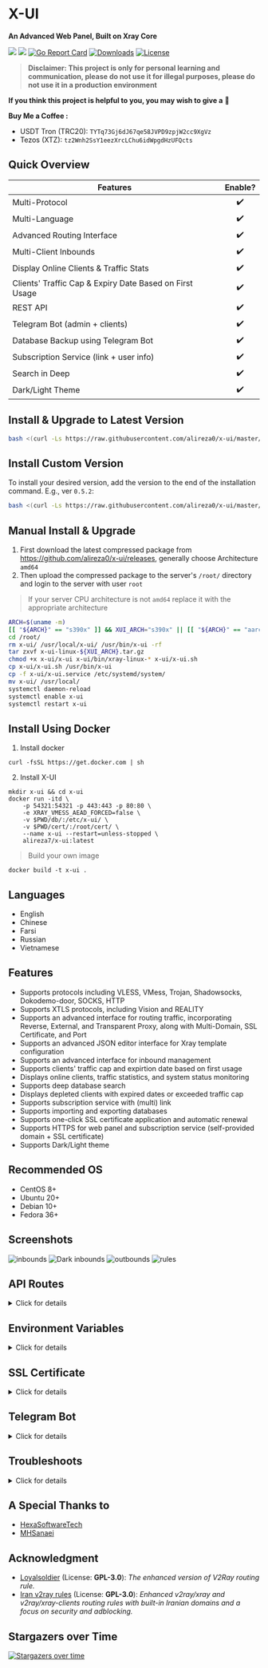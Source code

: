 # X-UI
**An Advanced Web Panel, Built on Xray Core**

![](https://img.shields.io/github/v/release/alireza0/x-ui.svg)
![](https://img.shields.io/docker/pulls/alireza7/x-ui.svg)
[![Go Report Card](https://goreportcard.com/badge/github.com/alireza0/x-ui)](https://goreportcard.com/report/github.com/alireza0/x-ui)
[![Downloads](https://img.shields.io/github/downloads/alireza0/x-ui/total.svg)](https://img.shields.io/github/downloads/alireza0/x-ui/total.svg)
[![License](https://img.shields.io/badge/license-GPL%20V3-blue.svg?longCache=true)](https://www.gnu.org/licenses/gpl-3.0.en.html)

> **Disclaimer: This project is only for personal learning and communication, please do not use it for illegal purposes, please do not use it in a production environment**


**If you think this project is helpful to you, you may wish to give a** :star2:

**Buy Me a Coffee :**

- USDT Tron (TRC20): `TYTq73Gj6dJ67qe58JVPD9zpjW2cc9XgVz`
- Tezos (XTZ):
`tz2Wnh2SsY1eezXrcLChu6idWpgdHzUFQcts`


## Quick Overview
| Features                               |      Enable?       |
| -------------------------------------- | :----------------: |
| Multi-Protocol                         | :heavy_check_mark: |
| Multi-Language                         | :heavy_check_mark: |
| Advanced Routing Interface             | :heavy_check_mark: |
| Multi-Client Inbounds                  | :heavy_check_mark: |
| Display Online Clients & Traffic Stats | :heavy_check_mark: |
| Clients' Traffic Cap & Expiry Date Based on First Usage                               | :heavy_check_mark: |
| REST API                               | :heavy_check_mark: |
| Telegram Bot (admin + clients)         | :heavy_check_mark: |
| Database Backup using Telegram Bot     | :heavy_check_mark: |
| Subscription Service (link + user info)| :heavy_check_mark: |
| Search in Deep                         | :heavy_check_mark: |
| Dark/Light Theme                       | :heavy_check_mark: |

  
## Install & Upgrade to Latest Version

```sh
bash <(curl -Ls https://raw.githubusercontent.com/alireza0/x-ui/master/install.sh)
```

## Install Custom Version

To install your desired version, add the version to the end of the installation command. E.g., ver `0.5.2`:

```sh
bash <(curl -Ls https://raw.githubusercontent.com/alireza0/x-ui/master/install.sh) 0.5.2
```

## Manual Install & Upgrade

1. First download the latest compressed package from https://github.com/alireza0/x-ui/releases, generally choose Architecture `amd64`
2. Then upload the compressed package to the server's `/root/` directory and login to the server with user `root` 

> If your server CPU architecture is not `amd64` replace it with the appropriate architecture

```sh
ARCH=$(uname -m)
[[ "${ARCH}" == "s390x" ]] && XUI_ARCH="s390x" || [[ "${ARCH}" == "aarch64" || "${ARCH}" == "arm64" ]] && XUI_ARCH="arm64" || XUI_ARCH="amd64"
cd /root/
rm x-ui/ /usr/local/x-ui/ /usr/bin/x-ui -rf
tar zxvf x-ui-linux-${XUI_ARCH}.tar.gz
chmod +x x-ui/x-ui x-ui/bin/xray-linux-* x-ui/x-ui.sh
cp x-ui/x-ui.sh /usr/bin/x-ui
cp -f x-ui/x-ui.service /etc/systemd/system/
mv x-ui/ /usr/local/
systemctl daemon-reload
systemctl enable x-ui
systemctl restart x-ui
```

## Install Using Docker

1. Install docker

```shell
curl -fsSL https://get.docker.com | sh
```

2. Install X-UI

```shell
mkdir x-ui && cd x-ui
docker run -itd \
    -p 54321:54321 -p 443:443 -p 80:80 \
    -e XRAY_VMESS_AEAD_FORCED=false \
    -v $PWD/db/:/etc/x-ui/ \
    -v $PWD/cert/:/root/cert/ \
    --name x-ui --restart=unless-stopped \
    alireza7/x-ui:latest
```

> Build your own image

```shell
docker build -t x-ui .
```

## Languages

- English
- Chinese
- Farsi
- Russian
- Vietnamese

## Features

- Supports protocols including VLESS, VMess, Trojan, Shadowsocks, Dokodemo-door, SOCKS, HTTP
- Supports XTLS protocols, including Vision and REALITY
- Supports an advanced interface for routing traffic, incorporating Reverse, External, and Transparent Proxy, along with Multi-Domain, SSL Certificate, and Port
- Supports an advanced JSON editor interface for Xray template configuration
- Supports an advanced interface for inbound management
- Supports clients' traffic cap and expirtion date based on first usage
- Displays online clients, traffic statistics, and system status monitoring
- Supports deep database search
- Displays depleted clients with expired dates or exceeded traffic cap
- Supports subscription service with (multi) link
- Supports importing and exporting databases
- Supports one-click SSL certificate application and automatic renewal
- Supports HTTPS for web panel and subscription service (self-provided domain + SSL certificate)
- Supports Dark/Light theme

## Recommended OS

- CentOS 8+
- Ubuntu 20+
- Debian 10+
- Fedora 36+

## Screenshots

![inbounds](./media/inbounds.png)
![Dark inbounds](./media/inbounds-dark.png)
![outbounds](./media/outbounds.png)
![rules](./media/rules.png)


## API Routes

<details>
  <summary>Click for details</summary>

### Usage

- `/login` with `PUSH` user data: `{username: '', password: ''}` for login
- `/xui/API/inbounds` base for following actions:

| Method | Path                               | Action                                    |
| :----: | ---------------------------------  | ----------------------------------------- |
| `GET`  | `"/"`                              | Get all inbounds                          |
| `GET`  | `"/get/:id"`                       | Get inbound with inbound.id               |
| `GET`  | `"/createbackup"`                  | Telegram bot sends backup to admins       |
| `POST` | `"/add"`                           | Add inbound                               |
| `POST` | `"/del/:id"`                       | Delete inbound                            |
| `POST` | `"/update/:id"`                    | Update inbound                            |
| `POST` | `"/addClient/"`                    | Add client to inbound                     |
| `POST` | `"/:id/delClient/:clientId"`       | Delete client by clientId\*               |
| `POST` | `"/updateClient/:clientId"`        | Update client by clientId\*               |
| `GET`  | `"/getClientTraffics/:email"`      | Get client's traffic                      |
| `POST` | `"/:id/resetClientTraffic/:email"` | Reset client's traffic                    |
| `POST` | `"/resetAllTraffics"`              | Reset traffics of all inbounds            |
| `POST` | `"/resetAllClientTraffics/:id"`    | Reset inbound clients traffics (-1: all)  |
| `POST` | `"/delDepletedClients/:id"`        | Delete inbound depleted clients (-1: all) |
| `POST` | `"/onlines"`                       | Get online users ( list of emails )       |

\*- The field `clientId` should be filled by:

- `client.id` for VMess and VLESS
- `client.password` for Trojan
- `client.email` for Shadowsocks

</details>

## Environment Variables

<details>
  <summary>Click for details</summary>

### Usage

| Variable       |                      Type                      | Default       |
| -------------- | :--------------------------------------------: | :------------ |
| XUI_LOG_LEVEL  | `"debug"` \| `"info"` \| `"warn"` \| `"error"` | `"info"`      |
| XUI_DEBUG      |                   `boolean`                    | `false`       |
| XUI_BIN_FOLDER |                    `string`                    | `"bin"`       |
| XUI_DB_FOLDER  |                    `string`                    | `"/etc/x-ui"` |

</details>

## SSL Certificate

<details>
  <summary>Click for details</summary>

### Certbot

```bash
snap install core; snap refresh core
snap install --classic certbot
ln -s /snap/bin/certbot /usr/bin/certbot

certbot certonly --standalone --register-unsafely-without-email --non-interactive --agree-tos -d <Your Domain Name>
```

</details>

## Telegram Bot

<details>
  <summary>Click for details</summary>

### Usage

The web panel supports daily traffic notifications, panel login reminders, and other functions through the Telegram (Tg) robot. To use the Tg robot, you need to follow the specific application tutorial. Refer to the [blog](https://coderfan.net/how-to-use-telegram-bot-to-alarm-you-when-someone-login-into-your-vps.html)
to set the robot-related parameters in the panel background, including:

- Tg robot Token
- Tg robot ChatId
- Tg robot cycle runtime, in crontab syntax
- Tg robot Expiration threshold
- Tg robot Traffic threshold
- Tg robot Enable send backup in cycle runtime
- Tg robot Enable CPU usage alarm threshold

Reference syntax:

- 30 \* \* \* \* \* //Notify at the 30s of each point
- 0 \*/10 \* \* \* \* //Notify at the first second of each 10 minutes
- @hourly // hourly notification
- @daily // Daily notification (00:00 in the morning)
- @every 8h // notify every 8 hours

### Features

- Report periodic
- Login notification
- CPU usage threshold notification
- Expiration time and Traffic notifications to report in advance
- Support client report menu if client's telegram ID or user name added to the user's configurations
- Support telegram traffic report searched with UUID (VLESS/VMess) or Password (Trojan) - anonymously
- Menu based bot
- Search clients by email (only admin)
- Check all inbounds
- Check server status
- Check depleted clients
- Receive backup by request and in periodic reports
- Multi language bot
</details>

## Troubleshoots

<details>
  <summary>Click for details</summary>

### Enable Traffic Usage

If you are upgrading from an older version or other forks and find that data traffic usage for clients may not work by default, follow the steps below to enable it:

#### Step 1: Locate the Configuration Section

Find the following section in the config file:

```json
  "policy": {
    "system": {
      // Other policy configurations
    }
  },
```
#### Step 2: Add the Required Configuration

Add the following section just after `"policy": {`:

```json
"levels": {
  "0": {
    "statsUserUplink": true,
    "statsUserDownlink": true
  }
},
```
#### Step 3: Final Configuration

Your final configuration should look like this:

```json
"policy": {
  "levels": {
    "0": {
      "statsUserUplink": true,
      "statsUserDownlink": true
    }
  },
  "system": {
    "statsInboundDownlink": true,
    "statsInboundUplink": true
  }
},
"routing": {
  // Other routing configurations
},
```
#### Step 4: Save and Restart

Save your changes and restart the web panel.
</details>

## A Special Thanks to

- [HexaSoftwareTech](https://github.com/HexaSoftwareTech/)
- [MHSanaei](https://github.com/MHSanaei)

## Acknowledgment

- [Loyalsoldier](https://github.com/Loyalsoldier/v2ray-rules-dat) (License: **GPL-3.0**): _The enhanced version of V2Ray routing rule._
- [Iran v2ray rules](https://github.com/chocolate4u/Iran-v2ray-rules) (License: **GPL-3.0**): _Enhanced v2ray/xray and v2ray/xray-clients routing rules with built-in Iranian domains and a focus on security and adblocking._

## Stargazers over Time

[![Stargazers over time](https://starchart.cc/alireza0/x-ui.svg)](https://starchart.cc/alireza0/x-ui)
